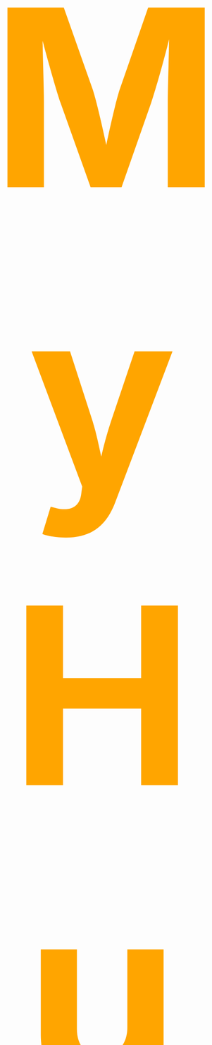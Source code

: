
<span style="color:orange; font-size:20em;">
    <h1 align="center">
        <br>
            My Hunter
        <br>
    </h1>
</span>

<img src="img/preview.gif">

## Subject:

* My_hunter is a video game of inspired of the duck hunt where: 
    * you can shoot on duck to increase your score.
    * you can shoot in the head of the ducks to double the points you win and to regain life.
    * if you miss your shoot you get a life in less.
    * you need to reload after 3 shoot for that use the key 'R'.
* 

## How To Use

To clone and run this application, you'll need [Git](https://git-scm.com) and [CSFML](https://terminalroot.com/install-csfml-sfml-for-c-language/). Next you can execute these commands to test the project.
```bash
#clone this repository
gitclone git@github.com:tekClovis/My_hunter.git My_hunter

#go in the repository
cd My_hunter

#compil the project
make

#execute the binary to launch the game
./my_hunter

#to get the game rule you can use the "-h" flag like that
./my_hunter -h

```
